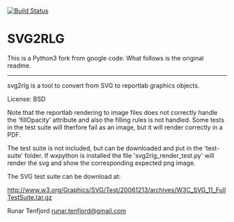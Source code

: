 [![Build Status](https://travis-ci.org/aquavitae/svg2rlg.svg?branch=master)](https://travis-ci.org/aquavitae/svg2rlg)

# SVG2RLG

This is a Python3 fork from google code.  What follows is the original readme.  

---------

svg2rlg is a tool to convert from SVG to reportlab graphics objects.

License: BSD

Note that the reportlab rendering to image files does not correctly handle
the 'fillOpacity' attribute and also the filling rules is not handled. 
Some tests in the test suite will therfore fail as an image, but it will render
correctly in a PDF.

The test suite is not included, but can be downloaded and put in the 'test-suite'
folder. If wxpython is installed the file 'svg2rlg_render_test.py' will render
the svg and show the corresponding expected png image.

The SVG test suite can be download at:
  
  http://www.w3.org/Graphics/SVG/Test/20061213/archives/W3C_SVG_11_FullTestSuite.tar.gz


Runar Tenfjord <runar.tenfjord@gmail.com>
